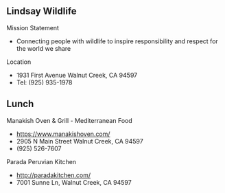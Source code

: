 ## Lindsay Wildlife

Mission Statement

* Connecting people with wildlife to inspire responsibility and respect for the world we share

Location

* 1931 First Avenue Walnut Creek, CA 94597
* Tel: (925) 935-1978


## Lunch

Manakish Oven & Grill - Mediterranean Food

* https://www.manakishoven.com/
* 2905 N Main Street Walnut Creek, CA 94597
* (925) 526-7607

Parada Peruvian Kitchen

* http://paradakitchen.com/
* 7001 Sunne Ln, Walnut Creek, CA 94597

